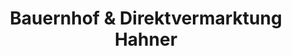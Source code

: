 ---
title: "Bauernhof & Direktvermarktung Hahner"
url: /kuenzell/bauernhof-und-direktvermarktung-hahner/
shop: Bäckerei
---